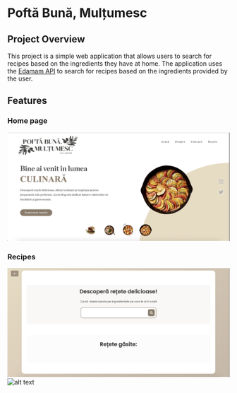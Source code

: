 # Poftă Bună, Mulțumesc

## Project Overview

This project is a simple web application that allows users to search for recipes based on the ingredients they have at home. The application uses the [Edamam API](https://developer.edamam.com/edamam-recipe-api) to search for recipes based on the ingredients provided by the user.

## Features
### Home page
![alt text](ss/image.png)

### Recipes
![alt text](ss/image-1.png)
![alt text](ss/image-2.png)